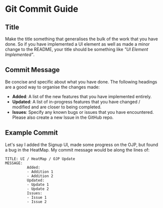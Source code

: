 # Git Commit Guide
## Title
Make the title something that generalises the bulk of the work that you have done. So if you have implemented a UI element as well as made a minor change to the README, your title should be something like *"UI Element Implemented"*.

## Commit Message
Be concise and specific about what you have done. The following headings are a good way to organise the changes made:
* **Added**: A list of the new features that you have implemented entirely.
* **Updated**: A list of in-progress features that you have changed / modified and are closer to being completed.
* **Issues**: Specify any known bugs or issues that you have encountered. Please also create a new Issue in the GitHub repo.
## Example Commit
Let's say I added the Signup UI, made some progress on the OJP, but found a bug in the HeatMap. My commit message would be along the lines of:
~~~
TITLE: UI / HeatMap / OJP Update
MESSAGE: 
          Added:
          - Addition 1
          - Addition 2
          Updated:
          - Update 1
          - Update 2
          Issues:
          - Issue 1
          - Issue 2
~~~

